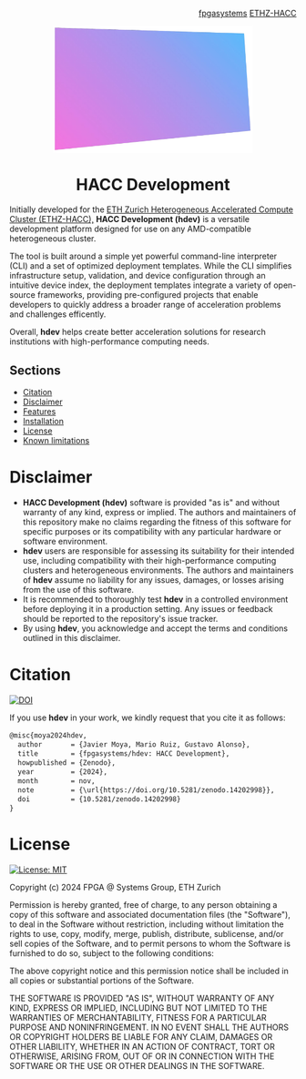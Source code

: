 <!-- <div id="readme" class="Box-body readme blob js-code-block-container">
<article class="markdown-body entry-content p-3 p-md-6" itemprop="text"> -->
<p align="right">
<a href="https://github.com/fpgasystems">fpgasystems</a> <a href="https://github.com/fpgasystems/hacc">ETHZ-HACC</a>
</p>

<p align="center">
<img src="https://github.com/fpgasystems/hdev/blob/main/hdev-removebg.png" align="center" width="350">
</p>

<h1 align="center">
  HACC Development
</h1> 

Initially developed for the [ETH Zurich Heterogeneous Accelerated Compute Cluster (ETHZ-HACC),](https://github.com/fpgasystems/hacc) **HACC Development (hdev)** is a versatile development platform designed for use on any AMD-compatible heterogeneous cluster. 

The tool is built around a simple yet powerful command-line interpreter (CLI) and a set of optimized deployment templates. While the CLI simplifies infrastructure setup, validation, and device configuration through an intuitive device index, the deployment templates integrate a variety of open-source frameworks, providing pre-configured projects that enable developers to quickly address a broader range of acceleration problems and challenges efficently.

Overall, **hdev** helps create better acceleration solutions for research institutions with high-performance computing needs.

## Sections
* [Citation](#citation)
* [Disclaimer](#disclaimer)
* [Features](./features.md#features)
* [Installation](https://github.com/fpgasystems/hdev_install/?tab=readme-ov-file#installation)
* [License](#license)
* [Known limitations](./known-limitations.md#known-limitations)

# Disclaimer

* **HACC Development (hdev)** software is provided "as is" and without warranty of any kind, express or implied. The authors and maintainers of this repository make no claims regarding the fitness of this software for specific purposes or its compatibility with any particular hardware or software environment.
* **hdev** users are responsible for assessing its suitability for their intended use, including compatibility with their high-performance computing clusters and heterogeneous environments. The authors and maintainers of **hdev** assume no liability for any issues, damages, or losses arising from the use of this software.
* It is recommended to thoroughly test **hdev** in a controlled environment before deploying it in a production setting. Any issues or feedback should be reported to the repository's issue tracker.
* By using **hdev**, you acknowledge and accept the terms and conditions outlined in this disclaimer.

# Citation

[![DOI](https://zenodo.org/badge/DOI/10.5281/zenodo.14202998.svg)](https://doi.org/10.5281/zenodo.14202998)

If you use **hdev** in your work, we kindly request that you cite it as follows:

```
@misc{moya2024hdev,
  author       = {Javier Moya, Mario Ruiz, Gustavo Alonso},
  title        = {fpgasystems/hdev: HACC Development},
  howpublished = {Zenodo},
  year         = {2024},
  month        = nov,
  note         = {\url{https://doi.org/10.5281/zenodo.14202998}},
  doi          = {10.5281/zenodo.14202998}
}
```

# License

[![License: MIT](https://img.shields.io/badge/License-MIT-yellow.svg)](https://opensource.org/licenses/MIT)

Copyright (c) 2024 FPGA @ Systems Group, ETH Zurich

Permission is hereby granted, free of charge, to any person obtaining a copy
of this software and associated documentation files (the "Software"), to deal
in the Software without restriction, including without limitation the rights
to use, copy, modify, merge, publish, distribute, sublicense, and/or sell
copies of the Software, and to permit persons to whom the Software is
furnished to do so, subject to the following conditions:

The above copyright notice and this permission notice shall be included in all
copies or substantial portions of the Software.

THE SOFTWARE IS PROVIDED "AS IS", WITHOUT WARRANTY OF ANY KIND, EXPRESS OR
IMPLIED, INCLUDING BUT NOT LIMITED TO THE WARRANTIES OF MERCHANTABILITY,
FITNESS FOR A PARTICULAR PURPOSE AND NONINFRINGEMENT. IN NO EVENT SHALL THE
AUTHORS OR COPYRIGHT HOLDERS BE LIABLE FOR ANY CLAIM, DAMAGES OR OTHER
LIABILITY, WHETHER IN AN ACTION OF CONTRACT, TORT OR OTHERWISE, ARISING FROM,
OUT OF OR IN CONNECTION WITH THE SOFTWARE OR THE USE OR OTHER DEALINGS IN THE
SOFTWARE.